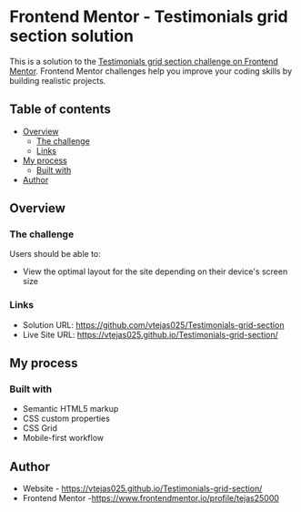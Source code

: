# Frontend Mentor - Testimonials grid section solution

This is a solution to the [Testimonials grid section challenge on Frontend Mentor](https://www.frontendmentor.io/challenges/testimonials-grid-section-Nnw6J7Un7). Frontend Mentor challenges help you improve your coding skills by building realistic projects. 

## Table of contents

- [Overview](#overview)
  - [The challenge](#the-challenge)
  - [Links](#links)
- [My process](#my-process)
  - [Built with](#built-with)
- [Author](#author)

## Overview

### The challenge

Users should be able to:

- View the optimal layout for the site depending on their device's screen size

### Links

- Solution URL: https://github.com/vtejas025/Testimonials-grid-section
- Live Site URL: https://vtejas025.github.io/Testimonials-grid-section/

## My process

### Built with

- Semantic HTML5 markup
- CSS custom properties
- CSS Grid
- Mobile-first workflow

## Author

- Website - https://vtejas025.github.io/Testimonials-grid-section/
- Frontend Mentor -https://www.frontendmentor.io/profile/tejas25000



